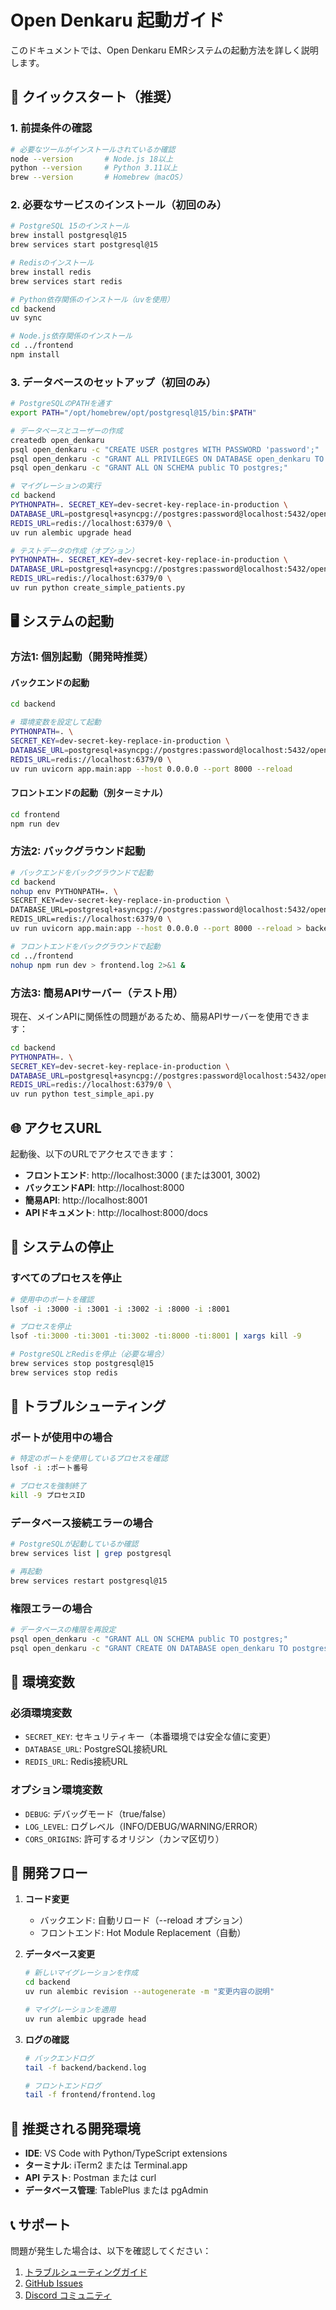 # Open Denkaru 起動ガイド

このドキュメントでは、Open Denkaru EMRシステムの起動方法を詳しく説明します。

## 🚀 クイックスタート（推奨）

### 1. 前提条件の確認

```bash
# 必要なツールがインストールされているか確認
node --version       # Node.js 18以上
python --version     # Python 3.11以上
brew --version       # Homebrew（macOS）
```

### 2. 必要なサービスのインストール（初回のみ）

```bash
# PostgreSQL 15のインストール
brew install postgresql@15
brew services start postgresql@15

# Redisのインストール
brew install redis
brew services start redis

# Python依存関係のインストール（uvを使用）
cd backend
uv sync

# Node.js依存関係のインストール
cd ../frontend
npm install
```

### 3. データベースのセットアップ（初回のみ）

```bash
# PostgreSQLのPATHを通す
export PATH="/opt/homebrew/opt/postgresql@15/bin:$PATH"

# データベースとユーザーの作成
createdb open_denkaru
psql open_denkaru -c "CREATE USER postgres WITH PASSWORD 'password';"
psql open_denkaru -c "GRANT ALL PRIVILEGES ON DATABASE open_denkaru TO postgres;"
psql open_denkaru -c "GRANT ALL ON SCHEMA public TO postgres;"

# マイグレーションの実行
cd backend
PYTHONPATH=. SECRET_KEY=dev-secret-key-replace-in-production \
DATABASE_URL=postgresql+asyncpg://postgres:password@localhost:5432/open_denkaru \
REDIS_URL=redis://localhost:6379/0 \
uv run alembic upgrade head

# テストデータの作成（オプション）
PYTHONPATH=. SECRET_KEY=dev-secret-key-replace-in-production \
DATABASE_URL=postgresql+asyncpg://postgres:password@localhost:5432/open_denkaru \
REDIS_URL=redis://localhost:6379/0 \
uv run python create_simple_patients.py
```

## 🖥️ システムの起動

### 方法1: 個別起動（開発時推奨）

#### バックエンドの起動
```bash
cd backend

# 環境変数を設定して起動
PYTHONPATH=. \
SECRET_KEY=dev-secret-key-replace-in-production \
DATABASE_URL=postgresql+asyncpg://postgres:password@localhost:5432/open_denkaru \
REDIS_URL=redis://localhost:6379/0 \
uv run uvicorn app.main:app --host 0.0.0.0 --port 8000 --reload
```

#### フロントエンドの起動（別ターミナル）
```bash
cd frontend
npm run dev
```

### 方法2: バックグラウンド起動

```bash
# バックエンドをバックグラウンドで起動
cd backend
nohup env PYTHONPATH=. \
SECRET_KEY=dev-secret-key-replace-in-production \
DATABASE_URL=postgresql+asyncpg://postgres:password@localhost:5432/open_denkaru \
REDIS_URL=redis://localhost:6379/0 \
uv run uvicorn app.main:app --host 0.0.0.0 --port 8000 --reload > backend.log 2>&1 &

# フロントエンドをバックグラウンドで起動
cd ../frontend
nohup npm run dev > frontend.log 2>&1 &
```

### 方法3: 簡易APIサーバー（テスト用）

現在、メインAPIに関係性の問題があるため、簡易APIサーバーを使用できます：

```bash
cd backend
PYTHONPATH=. \
SECRET_KEY=dev-secret-key-replace-in-production \
DATABASE_URL=postgresql+asyncpg://postgres:password@localhost:5432/open_denkaru \
REDIS_URL=redis://localhost:6379/0 \
uv run python test_simple_api.py
```

## 🌐 アクセスURL

起動後、以下のURLでアクセスできます：

- **フロントエンド**: http://localhost:3000 (または3001, 3002)
- **バックエンドAPI**: http://localhost:8000
- **簡易API**: http://localhost:8001
- **APIドキュメント**: http://localhost:8000/docs

## 🛑 システムの停止

### すべてのプロセスを停止

```bash
# 使用中のポートを確認
lsof -i :3000 -i :3001 -i :3002 -i :8000 -i :8001

# プロセスを停止
lsof -ti:3000 -ti:3001 -ti:3002 -ti:8000 -ti:8001 | xargs kill -9

# PostgreSQLとRedisを停止（必要な場合）
brew services stop postgresql@15
brew services stop redis
```

## 🔧 トラブルシューティング

### ポートが使用中の場合
```bash
# 特定のポートを使用しているプロセスを確認
lsof -i :ポート番号

# プロセスを強制終了
kill -9 プロセスID
```

### データベース接続エラーの場合
```bash
# PostgreSQLが起動しているか確認
brew services list | grep postgresql

# 再起動
brew services restart postgresql@15
```

### 権限エラーの場合
```bash
# データベースの権限を再設定
psql open_denkaru -c "GRANT ALL ON SCHEMA public TO postgres;"
psql open_denkaru -c "GRANT CREATE ON DATABASE open_denkaru TO postgres;"
```

## 📝 環境変数

### 必須環境変数
- `SECRET_KEY`: セキュリティキー（本番環境では安全な値に変更）
- `DATABASE_URL`: PostgreSQL接続URL
- `REDIS_URL`: Redis接続URL

### オプション環境変数
- `DEBUG`: デバッグモード（true/false）
- `LOG_LEVEL`: ログレベル（INFO/DEBUG/WARNING/ERROR）
- `CORS_ORIGINS`: 許可するオリジン（カンマ区切り）

## 🔄 開発フロー

1. **コード変更**
   - バックエンド: 自動リロード（--reload オプション）
   - フロントエンド: Hot Module Replacement（自動）

2. **データベース変更**
   ```bash
   # 新しいマイグレーションを作成
   cd backend
   uv run alembic revision --autogenerate -m "変更内容の説明"
   
   # マイグレーションを適用
   uv run alembic upgrade head
   ```

3. **ログの確認**
   ```bash
   # バックエンドログ
   tail -f backend/backend.log
   
   # フロントエンドログ
   tail -f frontend/frontend.log
   ```

## 🎯 推奨される開発環境

- **IDE**: VS Code with Python/TypeScript extensions
- **ターミナル**: iTerm2 または Terminal.app
- **API テスト**: Postman または curl
- **データベース管理**: TablePlus または pgAdmin

## 📞 サポート

問題が発生した場合は、以下を確認してください：

1. [トラブルシューティングガイド](./troubleshooting.md)
2. [GitHub Issues](https://github.com/your-org/open-denkaru/issues)
3. [Discord コミュニティ](https://discord.gg/open-denkaru)
